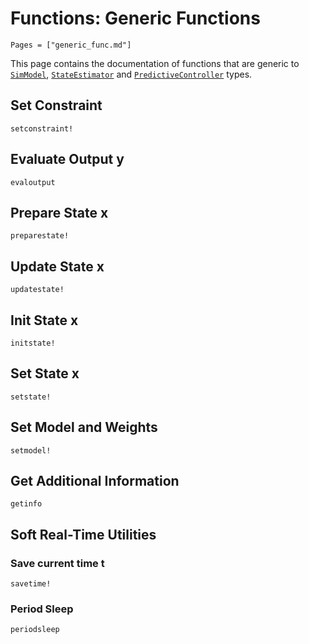 # Functions: Generic Functions

```@contents
Pages = ["generic_func.md"]
```

This page contains the documentation of functions that are generic to [`SimModel`](@ref),
[`StateEstimator`](@ref) and [`PredictiveController`](@ref) types.

## Set Constraint

```@docs
setconstraint!
```

## Evaluate Output y

```@docs
evaloutput
```

## Prepare State x

```@docs
preparestate!
```

## Update State x

```@docs
updatestate!
```

## Init State x

```@docs
initstate!
```

## Set State x

```@docs
setstate!
```

## Set Model and Weights

```@docs
setmodel!
```

## Get Additional Information

```@docs
getinfo
```

## Soft Real-Time Utilities

### Save current time t

```@docs
savetime!
```

### Period Sleep

```@docs
periodsleep
```

